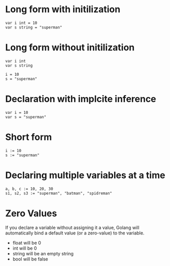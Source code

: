 # Long form with initilization
 
  	var i int = 10
	var s string = "superman"


# Long form without initilization
  
  	var i int
	var s string

	i = 10
	s = "superman"


# Declaration with implcite inference

  	var i = 10
	var s = "superman"


# Short form

  	i := 10
  	s := "superman"
  

# Declaring multiple variables at a time

  	a, b, c := 10, 20, 30
  	s1, s2, s3 := "superman", "batman", "spidreman"

# Zero Values
If you declare a variable without assigning it a value, Golang will automatically bind a default value (or a zero-value) to the variable.
- float will be 0
- int will be 0
- string will be an empty string
- bool will be false
